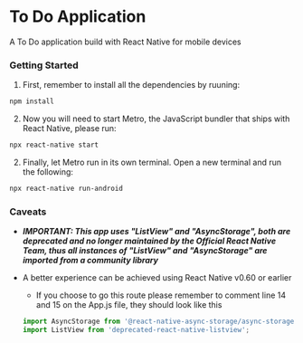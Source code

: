 # To Do Application
A To Do application build with React Native for mobile devices

### Getting Started 
1. First, remember to install all the dependencies by ruuning:  
```bash
npm install
```  

2. Now you will need to start Metro, the JavaScript bundler that ships with React Native, please run:
```bash
npx react-native start
```   

2. Finally, let Metro run in its own terminal. Open a new terminal and run the following:
```bash
npx react-native run-android
```  

### Caveats
* _**IMPORTANT: This app uses "ListView" and "AsyncStorage", both are deprecated and no longer maintained by the Official React Native Team, thus all instances of "ListView" and "AsyncStorage" are imported from a community library**_  

* A better experience can be achieved using React Native v0.60 or earlier
  * If you choose to go this route please remember to comment line 14 and 15 on the App.js file, they should look like this  
  ```javascript
  import AsyncStorage from '@react-native-async-storage/async-storage';
  import ListView from 'deprecated-react-native-listview';
  ```
